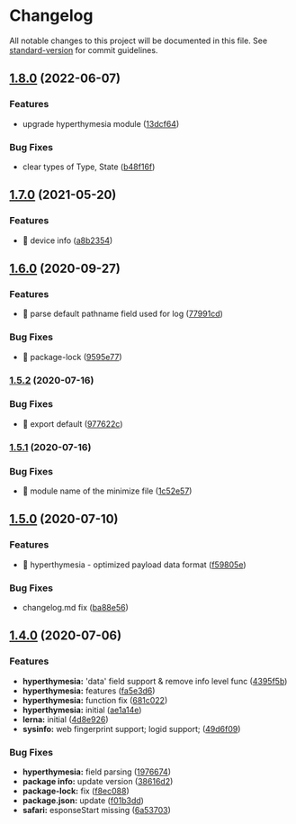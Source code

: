 # Changelog

All notable changes to this project will be documented in this file. See [standard-version](https://github.com/conventional-changelog/standard-version) for commit guidelines.

## [1.8.0](https://github.com/SmilingXinyi/index/compare/v1.7.0...v1.8.0) (2022-06-07)


### Features

* upgrade hyperthymesia module ([13dcf64](https://github.com/SmilingXinyi/index/commit/13dcf642dbfbcbb93e7e0c6e38bc8eab3d240400))


### Bug Fixes

* clear types of Type, State ([b48f16f](https://github.com/SmilingXinyi/index/commit/b48f16ff0b6399a7c4e4e36923e43a65f687c796))

## [1.7.0](https://github.com/SmilingXinyi/index/compare/v1.6.0...v1.7.0) (2021-05-20)


### Features

* 🎸 device info ([a8b2354](https://github.com/SmilingXinyi/index/commit/a8b2354232923b4b40cada470296053532d10d15))

## [1.6.0](https://github.com/SmilingXinyi/index/compare/v1.5.2...v1.6.0) (2020-09-27)


### Features

* 🎸 parse default pathname field used for log ([77991cd](https://github.com/SmilingXinyi/index/commit/77991cd436fd31e88f64c25328f1214458a11bf3))


### Bug Fixes

* 🐛 package-lock ([9595e77](https://github.com/SmilingXinyi/index/commit/9595e77048f17baa57164606342dd611282bb6f5))

### [1.5.2](https://github.com/SmilingXinyi/index/compare/v1.5.1...v1.5.2) (2020-07-16)


### Bug Fixes

* 🐛 export default ([977622c](https://github.com/SmilingXinyi/index/commit/977622ca74048753b0ce9cce116fb53ebd80f553))

### [1.5.1](https://github.com/SmilingXinyi/index/compare/v1.5.0...v1.5.1) (2020-07-16)


### Bug Fixes

* 🐛 module name of the minimize file ([1c52e57](https://github.com/SmilingXinyi/index/commit/1c52e57626b42e9e1c6420f3c358efc37260d36e))

## [1.5.0](https://github.com/SmilingXinyi/index/compare/v1.4.0...v1.5.0) (2020-07-10)


### Features

* 🎸 hyperthymesia - optimized payload data format ([f59805e](https://github.com/SmilingXinyi/index/commit/f59805e89b73c60f60d6172909aa3d9ab635132b))


### Bug Fixes

* changelog.md fix ([ba88e56](https://github.com/SmilingXinyi/index/commit/ba88e5699bf9f0aceddbbd1a1f7dfb533fdfa226))

## [1.4.0](https://github.com/SmilingXinyi/index/compare/v1.3.0...v1.4.0) (2020-07-06)


### Features

* **hyperthymesia:** 'data' field support & remove info level func ([4395f5b](https://github.com/SmilingXinyi/index/commit/4395f5bf47cc9d4efa07062cc32ca3d1b635782e))
* **hyperthymesia:** features ([fa5e3d6](https://github.com/SmilingXinyi/index/commit/fa5e3d6b4e6bde648c72415d726e78a22b5d9afd))
* **hyperthymesia:** function fix ([681c022](https://github.com/SmilingXinyi/index/commit/681c022c99db14d249b760405a66befd02cbf4c1))
* **hyperthymesia:** initial ([ae1a14e](https://github.com/SmilingXinyi/index/commit/ae1a14ee0838b157da7fcf0239f428bf040c2586))
* **lerna:** initial ([4d8e926](https://github.com/SmilingXinyi/index/commit/4d8e926c23a3f8caa093e35c95975ebeb8fea628))
* **sysinfo:** web fingerprint support; logid support; ([49d6f09](https://github.com/SmilingXinyi/index/commit/49d6f097c21828b20b2eb750a3f258abdda6e468))


### Bug Fixes

* **hyperthymesia:** field parsing ([1976674](https://github.com/SmilingXinyi/index/commit/1976674eb43351ae14d10f036aae84803a782396))
* **package info:** update version ([38616d2](https://github.com/SmilingXinyi/index/commit/38616d2ae4a0de505b0a6d8e6d00aa2d466691f8))
* **package-lock:** fix ([f8ec088](https://github.com/SmilingXinyi/index/commit/f8ec0888ca09e6d832e71352dc42af2b55378805))
* **package.json:** update ([f01b3dd](https://github.com/SmilingXinyi/index/commit/f01b3ddb7db3c2aa262e4e6b18f326c6c106c1e6))
* **safari:** esponseStart missing ([6a53703](https://github.com/SmilingXinyi/index/commit/6a53703adfc0d09fd6cdbefd51c2781b8ee2e046))
